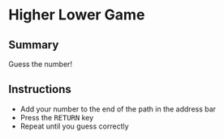 # Higher Lower Game

## Summary
Guess the number!

## Instructions
- Add your number to the end of the path in the address bar
- Press the <kbd>RETURN</kbd> key
- Repeat until you guess correctly
